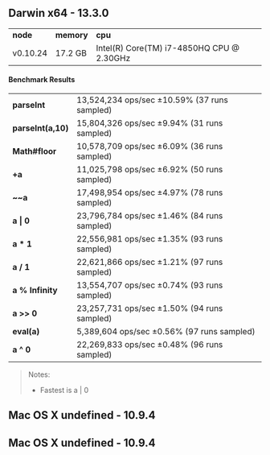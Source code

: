 Darwin x64 - 13.3.0
-----

<table><tr><td><b>node</b></td><td><b>memory</b></td><td><b>cpu</b></td></tr><tr><td>v0.10.24</td><td>17.2 GB</td><td>Intel(R) Core(TM) i7-4850HQ CPU @ 2.30GHz</td></tr></table>

#### Benchmark Results ####

<table><tr><td><b>parseInt</b></td><td>13,524,234 ops/sec ±10.59% (37 runs sampled)</td></tr><tr><td><b>parseInt(a,10)</b></td><td>15,804,326 ops/sec ±9.94% (31 runs sampled)</td></tr><tr><td><b>Math#floor</b></td><td>10,578,709 ops/sec ±6.09% (36 runs sampled)</td></tr><tr><td><b>+a</b></td><td>11,025,798 ops/sec ±6.92% (50 runs sampled)</td></tr><tr><td><b>~~a</b></td><td>17,498,954 ops/sec ±4.97% (78 runs sampled)</td></tr><tr><td><b>a | 0</b></td><td>23,796,784 ops/sec ±1.46% (84 runs sampled)</td></tr><tr><td><b>a * 1</b></td><td>22,556,981 ops/sec ±1.35% (93 runs sampled)</td></tr><tr><td><b>a / 1</b></td><td>22,621,866 ops/sec ±1.21% (97 runs sampled)</td></tr><tr><td><b>a % Infinity</b></td><td>13,554,707 ops/sec ±0.74% (93 runs sampled)</td></tr><tr><td><b>a >> 0</b></td><td>23,257,731 ops/sec ±1.50% (94 runs sampled)</td></tr><tr><td><b>eval(a)</b></td><td>5,389,604 ops/sec ±0.56% (97 runs sampled)</td></tr><tr><td><b>a ^ 0</b></td><td>22,269,833 ops/sec ±0.48% (96 runs sampled)</td></tr></table>

> Notes:
> - Fastest is a | 0

Mac OS X undefined - 10.9.4
-----

Mac OS X undefined - 10.9.4
-----

